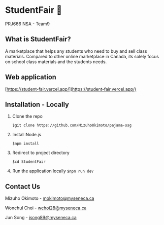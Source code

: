 # StudentFair :pencil:
PRJ666 NSA - Team9

## What is StudentFair?
A marketplace that helps any students who need to buy and sell class materials.
Compared to other online marketplace in Canada, its solely focus on school class materials and the students needs.

## Web application
 [https://student-fair.vercel.app/](https://student-fair.vercel.app/)

## Installation - Locally
1. Clone the repo

   `$git clone https://github.com/MizuhoOkimoto/pajama-ssg`

2. Install Node.js

   `$npm install`

3. Redirect to project directory

   `$cd StudentFair`
 
4. Run the application locally
   `$npm run dev`

## Contact Us
Mizuho Okimoto - [mokimoto@myseneca.ca](mokimoto@myseneca.ca)

Wonchul Choi - [wchoi28@myseneca.ca](wchoi28@myseneca.ca)

Jun Song - [jsong89@myseneca.ca](jsong89@myseneca.ca)
